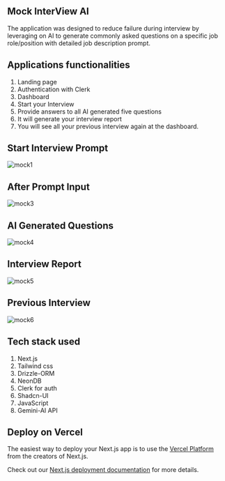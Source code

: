 ## Mock InterView AI 
The application was designed to reduce failure during interview by leveraging on AI to generate commonly asked questions on a specific job role/position with detailed job description prompt. 

## Applications functionalities 
1. Landing page
2. Authentication with Clerk
3. Dashboard
4. Start your Interview
5. Provide answers to all AI generated five questions
6. It will generate your interview report
7. You will see all your previous interview again at the dashboard.
## Start Interview Prompt
![mock1](https://github.com/user-attachments/assets/543a451a-a1da-4811-a65f-51b1a95d9fcb)

## After Prompt Input
![mock3](https://github.com/user-attachments/assets/62e1e476-f1dd-4f7f-9bb1-621f48a17e64)

## AI Generated Questions 
![mock4](https://github.com/user-attachments/assets/2b22b91f-f5e1-4732-94c9-3951e6c53417)

## Interview Report
![mock5](https://github.com/user-attachments/assets/2bec237c-1429-4614-ad08-6496671b82c0)

## Previous Interview
![mock6](https://github.com/user-attachments/assets/6fe87a35-ec00-457b-8794-011cc5b8ac7f)

## Tech stack used
1. Next.js
2. Tailwind css
3. Drizzle-ORM
4. NeonDB
5. Clerk for auth
6. Shadcn-UI
7. JavaScript
8. Gemini-AI API
   

## Deploy on Vercel

The easiest way to deploy your Next.js app is to use the [Vercel Platform](https://vercel.com/new?utm_medium=default-template&filter=next.js&utm_source=create-next-app&utm_campaign=create-next-app-readme) from the creators of Next.js.

Check out our [Next.js deployment documentation](https://nextjs.org/docs/app/building-your-application/deploying) for more details.
